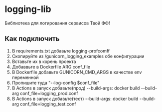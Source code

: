 #  logging-lib
Библиотека для логирования сервисов Твой ФФ!

## Как подключить
1. В requirements.txt добавьте logging-profcomff
2. Скопируйте из /gunicorn_logging_examples обе конфигурации
3. Вставьте их в корень проекта
4. Добаввьте в Dockerfile ARG conf_file
5. В Dockerfile добавьте GUNICORN_CMD_ARGS в качестве env переменной
6. Пропишите туда "--log-config $conf_file"
7. В Actions в запуск добавьте(прод) --build-args: docker build --build-arg conf_file=logging_prod.conf
8. В Actions в запуск добавьте(тест) --build-args: docker build --build-arg conf_file=logging_test.conf
